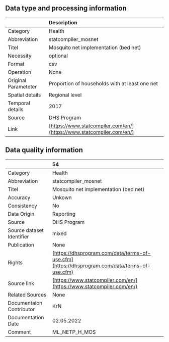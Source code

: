 ## Data type and processing information 

|                      | Description                                                          |
|:---------------------|:---------------------------------------------------------------------|
| Category             | Health                                                               |
| Abbreviation         | statcompiler_mosnet                                                  |
| Titel                | Mosquito net implementation (bed net)                                |
| Necessity            | optional                                                             |
| Format               | csv                                                                  |
| Operation            | None                                                                 |
| Original Parameteter | Proportion of households with at least one net                       |
| Spatial details      | Regional level                                                       |
| Temporal details     | 2017                                                                 |
| Source               | DHS Program                                                          |
| Link                 | [https://www.statcompiler.com/en/](https://www.statcompiler.com/en/) |

## Data quality information 

|                           | 54                                                                                           |
|:--------------------------|:---------------------------------------------------------------------------------------------|
| Category                  | Health                                                                                       |
| Abbreviation              | statcompiler_mosnet                                                                          |
| Titel                     | Mosquito net implementation (bed net)                                                        |
| Accuracy                  | Unkown                                                                                       |
| Consistency               | No                                                                                           |
| Data Origin               | Reporting                                                                                    |
| Source                    | DHS Program                                                                                  |
| Source dataset Identifier | mixed                                                                                        |
| Publication               | None                                                                                         |
| Rights                    | [https://dhsprogram.com/data/terms-of-use.cfm](https://dhsprogram.com/data/terms-of-use.cfm) |
| Source link               | [https://www.statcompiler.com/en/](https://www.statcompiler.com/en/)                         |
| Related Sources           | None                                                                                         |
| Documentaion Contributor  | KrN                                                                                          |
| Documentation Date        | 02.05.2022                                                                                   |
| Comment                   | ML_NETP_H_MOS                                                                                |